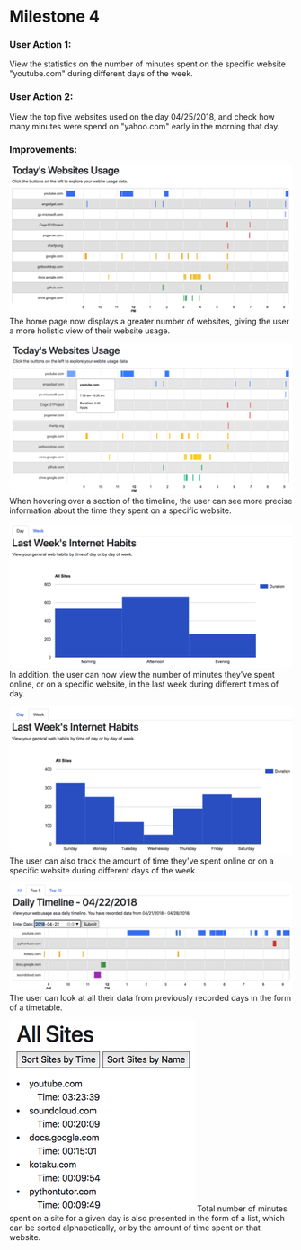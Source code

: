 # Milestone 4

### User Action 1:
View the statistics on the number of minutes spent on the specific website "youtube.com" during different days of the week.

### User Action 2:
View the top five websites used on the day 04/25/2018, and check how many minutes were spend on "yahoo.com" early in the morning that day.

### Improvements:

![](milestone5Pictures/home.png)
The home page now displays a greater number of websites, giving the user a more holistic view of their website usage.



![](milestone5Pictures/home_hover.png)
When hovering over a section of the timeline, the user can see more precise information about the time they spent on a specific website.



![](milestone5Pictures/usage_day.png)
In addition, the user can now view the number of minutes they've spent online, or on a specific website, in the last week during different times of day.



![](milestone5Pictures/usage_week.png)
The user can also track the amount of time they've spent online or on a specific website during different days of the week.



![](milestone5Pictures/calendar_top5.png)
The user can look at all their data from previously recorded days in the form of a timetable.



![](milestone5Pictures/calendar_all.png)
Total number of minutes spent on a site for a given day is also presented in the form of a list, which can be sorted alphabetically, or by the amount of time spent on that website.
